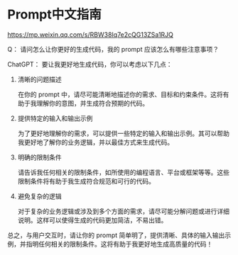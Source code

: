 # Prompt中文指南

<https://mp.weixin.qq.com/s/RBW38Iq7e2cQG13ZSa1RJQ>

Q： 请问怎么让你更好的生成代码，我的 prompt 应该怎么有哪些注意事项？

ChatGPT： 要让我更好地生成代码，你可以考虑以下几点：

1. 清晰的问题描述

    在你的 prompt 中，请尽可能清晰地描述你的需求、目标和约束条件。这将有助于我理解你的意图，并生成符合预期的代码。

2. 提供特定的输入和输出示例

    为了更好地理解你的需求，可以提供一些特定的输入和输出示例。其可以帮助我更好地了解你的业务逻辑，并以最佳方式来生成代码。

3. 明确的限制条件

    请告诉我任何相关的限制条件，如所使用的编程语言、平台或框架等等。这些限制条件将有助于我生成符合规范和可行的代码。

4. 避免复杂的逻辑

    对于复杂的业务逻辑或涉及到多个方面的需求，请尽可能分解问题或进行详细说明。这样可以使得生成的代码更加简洁，不易出错。

总之，与用户交互时，请让你的 prompt 简单明了，提供清晰、具体的输入输出示例，并指明任何相关的限制条件。这将有助于我更好地生成高质量的代码！
